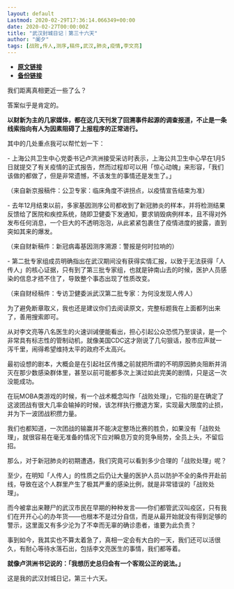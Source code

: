 ```yaml
---
layout: default
Lastmod: 2020-02-29T17:36:14.066349+00:00
date: 2020-02-27T00:00:00Z
title: "武汉封城日记｜第三十六天"
author: "阑夕"
tags: [战败,传人,测序,稿件,武汉,肺炎,疫情,李文亮]
---
```


* [**原文链接**](https://mp.weixin.qq.com/s/szmM9SETEL6rqLh1IUIeNw)
* [**备份链接**](https://archive.li/222Vo)


我们距离真相更近一些了么？

答案似乎是肯定的。

**以财新为主的几家媒体，都在这几天刊发了回溯事件起源的调查报道，不止是一条线索指向有人为因素阻碍了上报程序的正常进行。**

其中的几处重点我可以帮忙划一下：

\- 上海公共卫生中心党委书记卢洪洲接受采访时表示，上海公共卫生中心早在1月5日就提交了有关疫情的正式报告，然而过程却可以用「惊心动魄」来形容，「我们该做的都做了，但是非常遗憾，不该发生的事情还是发生了。」

（来自新京报稿件：公卫专家：临床角度不讲拐点，以疫情宣告结束为准）

\- 去年12月结束以前，多家基因测序公司都收到了新冠肺炎的样本，并将检测结果反馈给了医院和疾控系统，随即卫健委下发通知，要求销毁病例样本，且不得对外发布任何消息，一个巨大的不透明泡泡，从此紧紧包裹住了疫情进度的披露，直到突如其来的爆发。

（来自财新稿件：新冠病毒基因测序溯源：警报是何时拉响的）

\- 第二批专家组成员明确指出在武汉期间没有获得实情汇报，以致于无法获得「人传人」的核心证据，只有到了第三批专家组，也就是钟南山去的时候，医护人员感染的信息才捂不住了，导致整个事态出现了性质改变。

（来自财经稿件：专访卫健委派武汉第二批专家：为何没发现人传人）

为了避免断章取义，我也还是建议你们去阅读原文，完整标题我在上面都列出来了，善用搜索即可。

从对李文亮等八名医生的火速训诫便能看出，担心引起公众恐慌乃至误读，是一个非常具有标志性的管制动机，就像美国CDC这才刚说了几句狠话，股市应声就一泻千里，闹得希望维持太平的政府不太高兴。

最初设想的剧本，大概会是在引起社区传播之前就把所谓的不明原因肺炎阻断并消灭在那少数感染群体里，甚至以前可能都多次上演过如此完美的剧情，只是这一次没能成功。

在玩MOBA类游戏的时候，有一个战术概念叫作「战败处理」，它指的是在确定了这波团战有很大几率会输掉的时候，该怎样执行撤退方案，实现最大限度的止损，并为下一波团战积攒力量。

我们也都知道，一次团战的输赢并不能决定整场比赛的胜负，如果没有「战败处理」，就很容易在毫无准备的情况下应对瞬息万变的竞争局势，全员上头，不留后招。

那么，对于新冠肺炎的初期遭遇，我们究竟可以看到多少合理的「战败处理」呢？

至少，在明知「人传人」的性质之后仍让大量的医护人员以防护不全的条件开赴前线，导致在这个人群里产生了极其严重的感染比例，就是非常错误的「战败处理」。

而今被拿出来鞭尸的武汉市民在早期的种种发言——你们都管武汉叫疫区，只有我们在开开心心的办年货——也根本不是过分自信，而是从最开始就没有得到足够的警示，这里面又有多少沦为了不幸而无辜的确诊患者，谁要为此负责？

事到如今，我其实也不算太着急了，真相一定会有大白的一天，我们还可以活很久，有耐心等待水落石出，包括李文亮医生的事情，我们都等着。

**就像卢洪洲书记说的：「我想历史总归会有一个客观公正的说法。」**

这是我的武汉封城日记，第三十六天。

